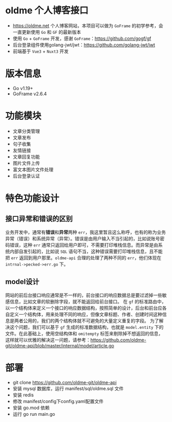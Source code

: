 # oldme 个人博客接口
- https://oldme.net 个人博客网站，本项目可以做为 `GoFrame` 的初学参考，会一直更新使用 `Go` 和 `GF` 的最新版本
- 使用 `Go` + `GoFrame` 开发，感谢 `GoFrame`：https://github.com/gogf/gf
- 后台登录组件使用golang-jwt/jwt：https://github.com/golang-jwt/jwt
- 前端基于 `Vue3` + `Nuxt3` 开发

# 版本信息
- Go v1.19+  
- GoFrame v2.6.4

# 功能模块
- 文章分类管理
- 文章发布
- 句子收集
- 友情链接
- 文章回复功能
- 图片文件上传
- 富文本图片文件处理
- 后台登录认证

# 特色功能设计
## 接口异常和错误的区别
业务开发中，通常有**错误**和**异常**两种 `err`，我这里暂且这么称呼，也有的称为业务异常（错误）和系统异常（异常）。错误是由用户输入不当引起的，比如说账号密码错误，这种 `err` 通常只返回给用户即可，不需要打印堆栈信息。而异常是由系统内部自发引起的，比如说 `SQL` 语句不当，这种错误需要打印堆栈信息，且不能把 `err` 返回到用户那里。`oldme-api` 合理的处理了两种不同的 `err`，他们体现在 `intrnal->pecked->err.go` 下。

## model设计
网站的前后台接口响应通常是不一样的，前台接口的响应数据总是要过滤掉一些敏感信息，比如文章的软删除字段，就不能返回给前台接口。
在 `gf` 的标准路由中，以一个结构体来定义一个接口的响应数据结构，按照简单的设计，后台和前台应各自定义一个结构体，用来处理不同的响应，但像文章标题、作者、创建时间这种信息是两者公用的，我们的两个结构体就不可避免的大量定义重复的字段。
为了解决这个问题，我们可以基于 `gf` 生成的标准数据结构，也就是 `model.entity` 下的文件。在此基础上，使用空结构体和 `omitempty` 标签来剔除掉不想返回的信息，这样就可以优雅的解决这一问题，请参考：https://github.com/oldme-git/oldme-api/blob/master/internal/model/article.go

# 部署
- git clone https://github.com/oldme-git/oldme-api
- 安装 mysql 数据库，运行 manifest/sql/oldme.sql 文件
- 安装 redis
- 修改 manifest/config下config.yaml配置文件
- 安装 go.mod 依赖
- 运行 go run main.go
